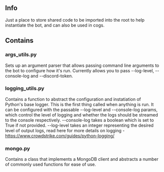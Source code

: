 ## Info

Just a place to store shared code to be imported into the root to help instantiate the bot, and can also be used in cogs.

## Contains

### args_utils.py
Sets up an argument parser that allows passing command line arguments to the bot to configure how it's run. Currently allows you to pass --log-level, --console-log and --discord-token.

### logging_utils.py
Contains a function to abstract the configuration and instatiation of Python's base logger. This is the first thing called when anything is run. It can be configured with the passable --log-level and --console-log params, which control the level of logging and whether the logs should be streamed to the console respectively. --console-log takes a boolean which is set to True if not provided. --log-level takes an integer representing the desired level of output logs, read here for more details on logging - https://www.crowdstrike.com/guides/python-logging/

### mongo.py
Contains a class that implements a MongoDB client and abstracts a number of commonly used functions for ease of use.